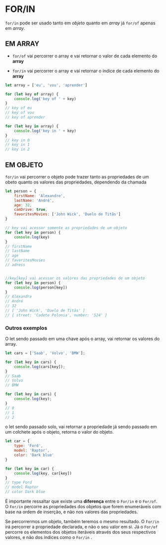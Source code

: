 # FOR/IN
`for/in` pode ser usado tanto em *objeto* quanto em *array* já `for/of` apenas em *array*.


## EM ARRAY
- `for/of` vai percorrer o array e vai retornar o valor de cada elemento do **array**

- `for/in` vai percorrer o array e vai retornar o índice de cada elemento do **array**
```javascript
let array = ['eu', 'vou', 'aprender']

for (let key of array) {
    console.log('key of ' + key)
}
// key of eu
// key of vou
// key of aprender

for (let key in array) {
    console.log('key in ' + key)
}
// key in 0
// key in 1
// key in 2
```


## EM OBJETO
`for/in` vai percorrer o objeto pode trazer tanto as propriedades de um obeto quanto os valores das propriedades, dependendo da chamada 
```javascript
let person = {
    firstName: 'Alexandre',
    lastName: 'André',
    age: 32,
    canDrive: true,
    favoritesMovies: ['John Wick', 'Duelo de Titãs']
}

// key vai acessar somente as propriedades de um objeto
for (let key in person) {
    console.log(key)
}
// firstName
// lastName
// age
// favoritesMovies
// adress


//key[key] vai acessar os valores das propriedades de um objeto
for (let key in person) {
    console.log(person[key])
}
// Alexandre
// André
// 32
// [ 'John Wick', 'Duelo de Titãs' ]
// { street: 'Cadete Polonia', number: '524' }
```


### Outros exemplos
O let sendo passado em uma chave após o array, vai retornar os valores do array.
```javascript
let cars = ['Saab', 'Volvo', 'BMW'];

for (let key in cars) {
    console.log(cars[key]);
}
// Saab
// Volvo
// BMW

for (let key in cars) {
    console.log(key);
}
// 0
// 1
// 2
```


o let sendo passado solo, vai retornar a propriedade já sendo passado em um colchete após o objeto, retorna o valor do objeto.
```javascript
let car = {
    type: 'Ford',
    model: 'Raptor',
    color: 'Dark blue'
}

for (let key in car) {
    console.log(key, car[key])
}
// type Ford
// model Raptor
// color Dark blue
```


É importante ressaltar que existe uma **diferença** entre o `For/in` e o `For/of`. O `For/in` percorre as propriedades dos objetos que forem enumeráveis com base na ordem de inserção, e não nos valores das propriedades.

Se percorrermos um objeto, também teremos o mesmo resultado. O `For/in` irá percorrer a propriedade declarada, e não o seu valor em si.
Já o `For/of` percorre os elementos dos objetos iteráveis através dos seus respectivos valores, e não dos índices como o `For/in` .